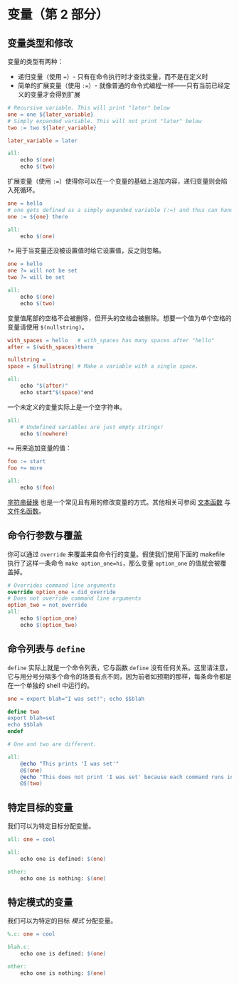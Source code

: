# 变量（第 2 部分）

## 变量类型和修改

变量的类型有两种：

- 递归变量（使用 `=`）- 只有在命令执行时才查找变量，而不是在定义时
- 简单的扩展变量（使用 `:=`）- 就像普通的命令式编程一样——只有当前已经定义的变量才会得到扩展

```makefile
# Recursive variable. This will print "later" below
one = one ${later_variable}
# Simply expanded variable. This will not print "later" below
two := two ${later_variable}

later_variable = later

all:
    echo $(one)
    echo $(two)
```

扩展变量（使用 `:=`）使得你可以在一个变量的基础上追加内容，递归变量则会陷入死循环。

```makefile
one = hello
# one gets defined as a simply expanded variable (:=) and thus can handle appending
one := ${one} there

all:
    echo $(one)
```

`?=` 用于当变量还没被设置值时给它设置值，反之则忽略。

```makefile
one = hello
one ?= will not be set
two ?= will be set

all:
    echo $(one)
    echo $(two)
```

变量值尾部的空格不会被删除，但开头的空格会被删除。想要一个值为单个空格的变量请使用 `$(nullstring)`。

```makefile
with_spaces = hello   # with_spaces has many spaces after "hello"
after = $(with_spaces)there

nullstring =
space = $(nullstring) # Make a variable with a single space.

all:
    echo "$(after)"
    echo start"$(space)"end
```

一个未定义的变量实际上是一个空字符串。

```makefile
all:
    # Undefined variables are just empty strings!
    echo $(nowhere)
```

`+=` 用来追加变量的值：

```makefile
foo := start
foo += more

all:
    echo $(foo)
```

[字符串替换](functions#字符串替换) 也是一个常见且有用的修改变量的方式。其他相关可参阅 [文本函数](https://www.gnu.org/software/make/manual/html_node/Text-Functions.html#Text-Functions) 与 [文件名函数](https://www.gnu.org/software/make/manual/html_node/File-Name-Functions.html#File-Name-Functions)。

## 命令行参数与覆盖

你可以通过 `override` 来覆盖来自命令行的变量。假使我们使用下面的 makefile 执行了这样一条命令 `make option_one=hi`，那么变量 `option_one` 的值就会被覆盖掉。

```makefile
# Overrides command line arguments
override option_one = did_override
# Does not override command line arguments
option_two = not_override
all:
    echo $(option_one)
    echo $(option_two)
```

## 命令列表与 `define`

`define` 实际上就是一个命令列表，它与函数 `define` 没有任何关系。这里请注意，它与用分号分隔多个命令的场景有点不同，因为前者如预期的那样，每条命令都是在一个单独的 shell 中运行的。

```makefile
one = export blah="I was set!"; echo $$blah

define two
export blah=set
echo $$blah
endef

# One and two are different.

all: 
    @echo "This prints 'I was set'"
    @$(one)
    @echo "This does not print 'I was set' because each command runs in a separate shell"
    @$(two)
```

## 特定目标的变量

我们可以为特定目标分配变量。

```makefile
all: one = cool

all: 
    echo one is defined: $(one)

other:
    echo one is nothing: $(one)
```

## 特定模式的变量

我们可以为特定的目标 _模式_ 分配变量。

```makefile
%.c: one = cool

blah.c: 
    echo one is defined: $(one)

other:
    echo one is nothing: $(one)
```
